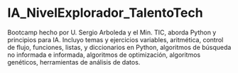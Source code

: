 # IA_NivelExplorador_TalentoTech
Bootcamp hecho por U. Sergio Arboleda y el Min. TIC, aborda Python y principios para IA. Incluyo temas y ejercicios variables, aritmética, control de flujo, funciones, listas, y diccionarios en Python, algoritmos de búsqueda no informada e informada, algoritmos de optimización, algoritmos genéticos, herramientas de análisis de datos.
